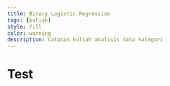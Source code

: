 ```yaml
---
title: Binary Logistic Regression
tags: [kuliah]
style: fill
color: warning
description: Catatan kuliah analisis data kategori
---
```


# Test
